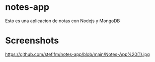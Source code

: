 # notes-app

Esto es una aplicacion de notas con Nodejs y MongoDB

# Screenshots

https://github.com/stefifm/notes-app/blob/main/Notes-App%20(1).jpg
